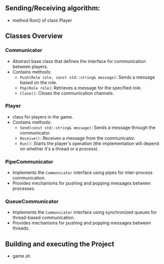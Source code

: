 
## Sending/Receiving algorithm:

- method Run() of class Player 

## Classes Overview

### Communicator
- Abstract base class that defines the interface for communication between players.
- Contains methods:
  - `Push(Role role, const std::string& message)`: Sends a message based on the role.
  - `Pop(Role role)`: Retrieves a message for the specified role.
  - `Close()`: Closes the communication channels.

### Player
- class for players in the game.
- Contains methods:
  - `Send(const std::string& message)`: Sends a message through the communicator.
  - `Receive()`: Receives a message from the communicator.
  - `Run()`: Starts the player's operation (the implementation will depend on whether it's a thread or a process).

### PipeCommunicator
- Implements the `Communicator` interface using pipes for inter-process communication.
- Provides mechanisms for pushing and popping messages between processes.

### QueueCommunicator
- Implements the `Communicator` interface using synchronized queues for thread-based communication.
- Provides mechanisms for pushing and popping messages between threads.

## Building and executing the Project

- game.sh
